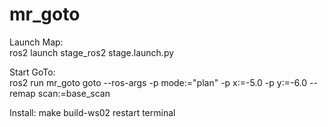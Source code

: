 # mr_goto
Launch Map:\
ros2 launch stage_ros2 stage.launch.py

Start GoTo:\
ros2 run mr_goto goto --ros-args -p mode:="plan" -p x:=-5.0 -p y:=-6.0 --remap scan:=base_scan


Install:
make build-ws02
restart terminal